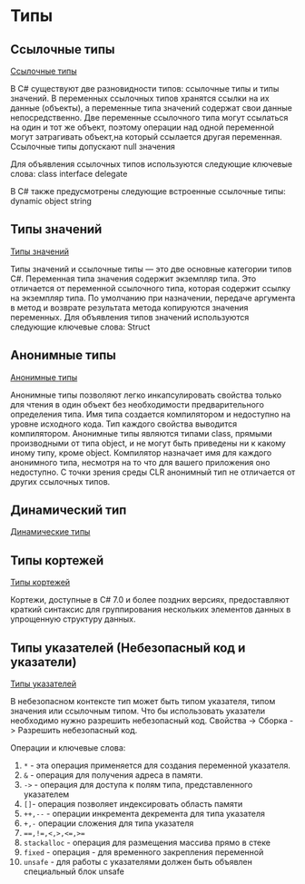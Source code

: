 # Типы

## Ссылочные типы

[Ссылочные типы](https://docs.microsoft.com/ru-ru/dotnet/csharp/language-reference/keywords/reference-types)

В C# существуют две разновидности типов: ссылочные типы и типы значений.
В переменных ссылочных типов хранятся ссылки на их данные (объекты), а переменные типа значений содержат свои данные непосредственно.
Две переменные ссылочного типа могут ссылаться на один и тот же объект, поэтому операции над одной переменной могут затрагивать объект,на который ссылается другая переменная. Ссылочные типы допускают null значения

Для объявления ссылочных типов используются следующие ключевые слова:
class
interface
delegate

В C# также предусмотрены следующие встроенные ссылочные типы:
dynamic
object
string

## Типы значений

[Типы значений](https://docs.microsoft.com/ru-ru/dotnet/csharp/language-reference/builtin-types/value-types)

Типы значений и ссылочные типы — это две основные категории типов C#.
Переменная типа значения содержит экземпляр типа. Это отличается от переменной ссылочного типа,  которая содержит ссылку на экземпляр типа. По умолчанию при назначении, передаче аргумента в метод  и возврате результата метода копируются значения переменных.
Для объявления типов значений используются следующие ключевые слова: Struct

## Анонимные типы

[Анонимные типы](https://docs.microsoft.com/ru-ru/dotnet/csharp/programming-guide/classes-and-structs/anonymous-types)

Анонимные типы позволяют легко инкапсулировать свойства только для чтения в один объект без необходимости предварительного определения типа.
Имя типа создается компилятором и недоступно на уровне исходного кода. Тип каждого свойства выводится компилятором.
Анонимные типы являются типами class, прямыми производными от типа object, и не могут быть приведены ни к какому иному типу, кроме object.
Компилятор назначает имя для каждого анонимного типа, несмотря на то что для вашего приложения оно недоступно.
С точки зрения среды CLR анонимный тип не отличается от других ссылочных типов.

## Динамический тип

[Динамические типы](https://docs.microsoft.com/ru-ru/dotnet/csharp/programming-guide/types/using-type-dynamic)

## Типы кортежей

[Типы кортежей](https://docs.microsoft.com/ru-ru/dotnet/csharp/language-reference/builtin-types/value-tuples)

Кортежи, доступные в C# 7.0 и более поздних версиях, предоставляют краткий синтаксис  для группирования нескольких элементов данных в упрощенную структуру данных.

## Типы указателей (Небезопасный код и указатели)

[Типы указателей](https://docs.microsoft.com/ru-ru/dotnet/csharp/programming-guide/unsafe-code-pointers/pointer-types)

В небезопасном контексте тип может быть типом указателя, типом значения или ссылочным типом.
Что бы использовать указатели необходимо нужно разрешить небезопасный код. Свойства -> Сборка -> Разрешить небезопасный код.

Операции и ключевые слова:
1. `*` - эта операция применяется для создания переменной указателя.
2. `&` - операция для получения адреса в памяти.
3. `->` - операция для доступа к полям типа, представленного указателем
4. `[]`- операция позволяет индексировать область памяти
5. `++,--` - операции инкремента декремента для типа указателя
6. `+,-` операции сложения для типа указателя
7. `==,!=,<,>,<=,>=`
8. `stackalloc` - операция для размещения массива прямо в стеке
9. `fixed` - операция - для временного закрепления переменной
10. `unsafe` - для работы с указателями должен быть объявлен специальный блок unsafe
